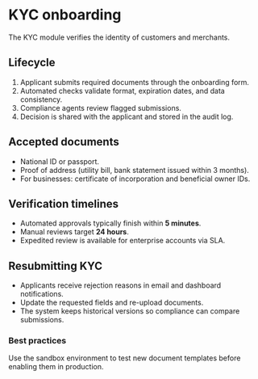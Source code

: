 # KYC onboarding

The KYC module verifies the identity of customers and merchants.

## Lifecycle
1. Applicant submits required documents through the onboarding form.
2. Automated checks validate format, expiration dates, and data consistency.
3. Compliance agents review flagged submissions.
4. Decision is shared with the applicant and stored in the audit log.

## <a id="accepted-documents"></a>Accepted documents
- National ID or passport.
- Proof of address (utility bill, bank statement issued within 3 months).
- For businesses: certificate of incorporation and beneficial owner IDs.

## <a id="verification-timelines"></a>Verification timelines
- Automated approvals typically finish within **5 minutes**.
- Manual reviews target **24 hours**.
- Expedited review is available for enterprise accounts via SLA.

## <a id="resubmit-kyc"></a>Resubmitting KYC
- Applicants receive rejection reasons in email and dashboard notifications.
- Update the requested fields and re-upload documents.
- The system keeps historical versions so compliance can compare submissions.

### Best practices
Use the sandbox environment to test new document templates before enabling them in production.
